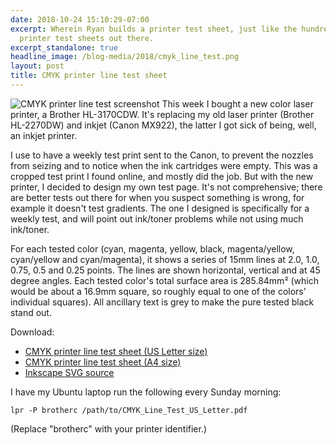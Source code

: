 ```yaml
---
date: 2018-10-24 15:10:29-07:00
excerpt: Wherein Ryan builds a printer test sheet, just like the hundreds of other
  printer test sheets out there.
excerpt_standalone: true
headline_image: /blog-media/2018/cmyk_line_test.png
layout: post
title: CMYK printer line test sheet
---
```

<img src="{{ site.url }}{{ site.baseurl }}/blog-media/2018/cmyk_line_test.png" alt="CMYK printer line test screenshot" class="img-responsive img-rounded img-md pull-right">
This week I bought a new color laser printer, a Brother HL-3170CDW.  It's replacing my old laser printer (Brother HL-2270DW) and inkjet (Canon MX922), the latter I got sick of being, well, an inkjet printer.

I use to have a weekly test print sent to the Canon, to prevent the nozzles from seizing and to notice when the ink cartridges were empty.  This was a cropped test print I found online, and mostly did the job.  But with the new printer, I decided to design my own test page.  It's not comprehensive; there are better tests out there for when you suspect something is wrong, for example it doesn't test gradients.  The one I designed is specifically for a weekly test, and will point out ink/toner problems while not using much ink/toner.

For each tested color (cyan, magenta, yellow, black, magenta/yellow, cyan/yellow and cyan/magenta), it shows a series of 15mm lines at 2.0, 1.0, 0.75, 0.5 and 0.25 points.  The lines are shown horizontal, vertical and at 45 degree angles.  Each tested color's total surface area is 285.84mm² (which would be about a 16.9mm square, so roughly equal to one of the colors' individual squares).  All ancillary text is grey to make the pure tested black stand out.

Download:

 * [CMYK printer line test sheet (US Letter size)](https://www.finnie.org/projects/printer/CMYK_Line_Test_US_Letter.pdf)
 * [CMYK printer line test sheet (A4 size)](https://www.finnie.org/projects/printer/CMYK_Line_Test_A4.pdf)
 * [Inkscape SVG source](https://www.finnie.org/projects/printer/CMYK_Line_Test.svg)

I have my Ubuntu laptop run the following every Sunday morning:
```
lpr -P brotherc /path/to/CMYK_Line_Test_US_Letter.pdf
```
(Replace "brotherc" with your printer identifier.)
